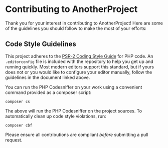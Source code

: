 # Contributing to AnotherProject

Thank you for your interest in contributing to AnotherProject! Here are some of the guidelines you should follow to make the most of your efforts:

## Code Style Guidelines

This project adheres to the [PSR-2 Coding Style Guide](http://www.php-fig.org/psr/psr-2/) for PHP code. An `.editorconfig` file is included with the repository to help you get up and running quickly. Most modern editors support this standard, but if yours does not or you would like to configure your editor manually, follow the guidelines in the document linked above.

You can run the PHP Codesniffer on your work using a convenient command provided as a composer script:
```
composer cs
```
The above will run the PHP Codesniffer on the project sources. To automatically clean up code style violations, run:
```
composer cbf
```
Please ensure all contributions are compliant _before_ submitting a pull request.
